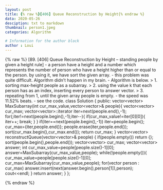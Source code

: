 ```yaml
---
layout: post
title: {% raw %}[406] Queue Reconstruction by Height{% endraw %}
data: 2020-05-26
desciption: txt to markdown
thumbnail: person1.jpeg
categories: Algorithm

# Information for the author block
author : Loui
---
```


{% raw %}
	﻿[89. [406] Queue Reconstruction by Height – standing people by given a height rule]
	- a person have a height and a number which represents the number of person who have a height higher than or equal to the person. by using it, we have sort the given array.
	- this problem was quite difficult. Algorithm didn’t happen in my brain.
	- Algorithm is below.
	> 1. sorting max-height people as a subarray.
	> 2. using the value k that each person has as an index, inserting every person to answer vector.
	> 3. repeating from 1, until the given array people is empty.
	- the speed was 11.52% beats.
	- see the code.
	class Solution {
	public:
	    vector<vector<int>> MaxSubarray(int cur_max_value,vector<vector<int>>& people){
	        vector<vector<int>> cur_max;
	        vector<vector<int>>::iterator iter=next(people.end(),-1);
	        for(;iter!=next(people.begin(),-1);iter--){
	                if(cur_max_value!=iter[0][0]){
	                    iter++;
	                    break;
	                }
	        }
	        if(iter==next(people.begin(),-1)) iter=people.begin();
	        cur_max={iter,people.end()};
	        people.erase(iter,people.end());
	        sort(cur_max.begin(),cur_max.end());
	        return cur_max;
	    }
	    vector<vector<int>> reconstructQueue(vector<vector<int>>& people) {
	        if(people.empty()) return {};
	        sort(people.begin(),people.end());
	        vector<vector<int>> cur_max;
	        vector<vector<int>> answer;
	        int cur_max_value=people[people.size()-1][0];    
	        answer=MaxSubarray(cur_max_value,people);
	        while(!people.empty()){
	            cur_max_value=people[people.size()-1][0];    
	            cur_max=MaxSubarray(cur_max_value,people);
	            for(vector<int> person : cur_max)
	                answer.insert(next(answer.begin(),person[1]),person);
	            cout<<endl;
	        }
	        return answer;
	    }
	};
	
	
{% endraw %}
